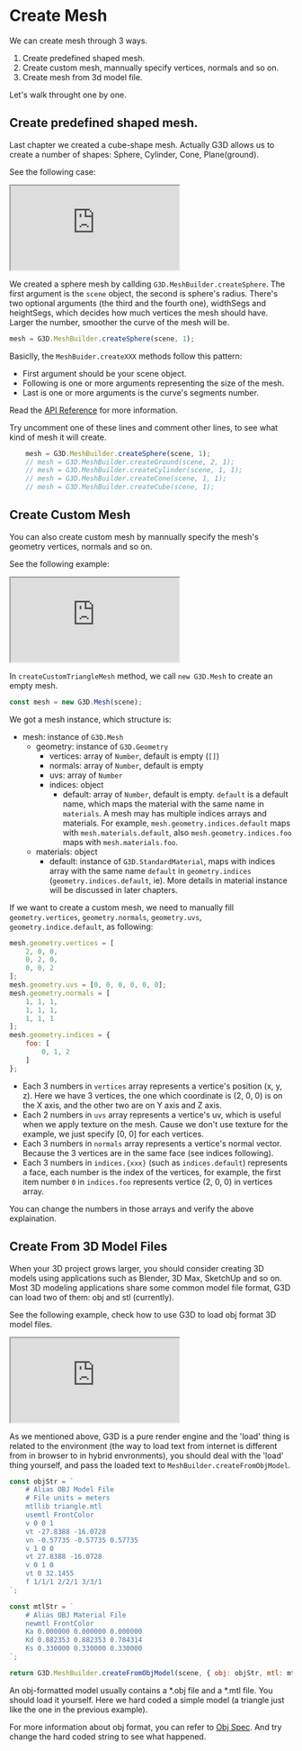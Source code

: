 # Create Mesh

We can create mesh through 3 ways. 

1. Create predefined shaped mesh.
2. Create custom mesh, mannually specify vertices, normals and so on.
3. Create mesh from 3d model file.

Let's walk throught one by one.

## Create predefined shaped mesh.

Last chapter we created a cube-shape mesh. Actually G3D allows us to create a number of shapes: Sphere, Cylinder, Cone, Plane(ground).

See the following case:

<iframe class="playground" src="https://gplatformteam.github.io/g3d-playground/docs/?embed#item=shapes"></iframe>

We created a sphere mesh by callding `G3D.MeshBuilder.createSphere`. The first argument is the `scene` object, the second is sphere's radius. There's two optional arguments (the third and the fourth one), widthSegs and heightSegs, which decides how much vertices the mesh should have. Larger the number, smoother the curve of the mesh will be.

```javascript
mesh = G3D.MeshBuilder.createSphere(scene, 1);
```

Basiclly, the `MeshBuider.createXXX` methods follow this pattern:

* First argument should be your scene object.
* Following is one or more arguments representing the size of the mesh.
* Last is one or more arguments is the curve's segments number.

Read the [API Reference](../docs/MeshBuilder) for more information.

Try uncomment one of these lines and comment other lines, to see what kind of mesh it will create.

```javascript
    mesh = G3D.MeshBuilder.createSphere(scene, 1);
    // mesh = G3D.MeshBuilder.createGround(scene, 2, 1);
    // mesh = G3D.MeshBuilder.createCylinder(scene, 1, 1);
    // mesh = G3D.MeshBuilder.createCone(scene, 1, 1);
    // mesh = G3D.MeshBuilder.createCube(scene, 1);
```

## Create Custom Mesh

You can also create custom mesh by mannually specify the mesh's geometry vertices, normals and so on.

See the following example:

<iframe class="playground" src="https://gplatformteam.github.io/g3d-playground/docs/?embed#item=custom-geometry"></iframe>

In `createCustomTriangleMesh` method, we call `new G3D.Mesh` to create an empty mesh.

```javascript
const mesh = new G3D.Mesh(scene);
```

We got a mesh instance, which structure is:

* mesh: instance of `G3D.Mesh`
    * geometry: instance of `G3D.Geometry`
        * vertices: array of `Number`, default is empty (`[]`)
        * normals: array of `Number`, default is empty
        * uvs: array of `Number`
        * indices: object
            * default: array of `Number`, default is empty. `default` is a default name, which maps the material with the same name in `materials`. A mesh may has multiple indices arrays and materials. For example, `mesh.geometry.indices.default` maps with `mesh.materials.default`, also `mesh.geometry.indices.foo` maps with `mesh.materials.foo`.
    * materials: object
        * default: instance of `G3D.StandardMaterial`, maps with indices array with the same name `default` in `geometry.indices` (`geometry.indices.default`, ie). More details in material instance will be discussed in later chapters.

If we want to create a custom mesh, we need to manually fill `geometry.vertices`, `geometry.normals`, `geometry.uvs`, `geometry.indice.default`, as following:

```javascript
mesh.geometry.vertices = [
    2, 0, 0,
    0, 2, 0,
    0, 0, 2
];
mesh.geometry.uvs = [0, 0, 0, 0, 0, 0];
mesh.geometry.normals = [
    1, 1, 1,
    1, 1, 1,
    1, 1, 1
];
mesh.geometry.indices = {
    foo: [
        0, 1, 2
    ]
};
```

* Each 3 numbers in `vertices` array represents a vertice's position (x, y, z). Here we have 3 vertices, the one which coordinate is (2, 0, 0) is on the X axis, and the other two are on Y axis and Z axis.
* Each 2 numbers in `uvs` array represents a vertice's uv, which is useful when we apply texture on the mesh. Cause we don't use texture for the example, we just specify [0, 0] for each vertices.
* Each 3 numbers in `normals` array represents a vertice's normal vector. Because the 3 vertices are in the same face (see indices following).
* Each 3 numbers in `indices.{xxx}` (such as `indices.default`) represents a face, each number is the index of the vertices, for example, the first item number `0` in `indices.foo` represents vertice (2, 0, 0) in vertices array.

You can change the numbers in those arrays and verify the above explaination.

## Create From 3D Model Files

When your 3D project grows larger, you should consider creating 3D models using applications such as Blender, 3D Max, SketchUp and so on. Most 3D modeling applications share some common model file format, G3D can load two of them: obj and stl (currently).

See the following example, check how to use G3D to load obj format 3D model files.

<iframe class="playground" src="https://gplatformteam.github.io/g3d-playground/docs/?embed#item=create-from-model"></iframe>

As we mentioned above, G3D is a pure render engine and the 'load' thing is related to the environment (the way to load text from internet is different from in browser to in hybrid envronments), you should deal with the 'load' thing yourself, and pass the loaded text to `MeshBuilder.createFromObjModel`.

```javascript
const objStr = `
    # Alias OBJ Model File
    # File units = meters
    mtllib triangle.mtl
    usemtl FrontColor
    v 0 0 1
    vt -27.8388 -16.0728
    vn -0.57735 -0.57735 0.57735
    v 1 0 0
    vt 27.8388 -16.0728
    v 0 1 0
    vt 0 32.1455
    f 1/1/1 2/2/1 3/3/1
`;

const mtlStr = `
    # Alias OBJ Material File
    newmtl FrontColor
    Ka 0.000000 0.000000 0.000000
    Kd 0.882353 0.882353 0.784314
    Ks 0.330000 0.330000 0.330000
`;

return G3D.MeshBuilder.createFromObjModel(scene, { obj: objStr, mtl: mtlStr });
```

An obj-formatted model usually contains a *.obj file and a *.mtl file. You should load it yourself. Here we hard coded a simple model (a triangle just like the one in the previous example).

For more information about obj format, you can refer to [Obj Spec](http://www.martinreddy.net/gfx/3d/OBJ.spec). And try change the hard coded string to see what happened.